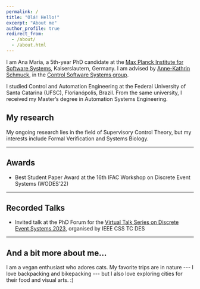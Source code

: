 ```yaml
---
permalink: /
title: "Olá! Hello!"
excerpt: "About me"
author_profile: true
redirect_from: 
  - /about/
  - /about.html
---
```


I am Ana Maria, a 5th-year PhD candidate at the
[Max Planck Institute for Software Systems](https://www.mpi-sws.org), Kaiserslautern, Germany.
I am advised by [Anne-Kathrin Schmuck](https://wp.mpi-sws.org/akschmuck/), in the [Control Software Systems group](https://cossy.mpi-sws.org).

I studied Control and Automation Engineering
at the Federal University of Santa Catarina (UFSC), Florianópolis, Brazil.
From the same university, I received my Master’s degree in
Automation Systems Engineering.

## My research
My ongoing research lies in the field of Supervisory Control Theory, 
but my interests include Formal Verification and Systems Biology.

****
## Awards
* Best Student Paper Award at the 16th IFAC Workshop on Discrete Event Systems (WODES’22)

****
## Recorded Talks
* Invited talk at the PhD Forum for the [Virtual Talk Series on Discrete Event Systems 2023](https://ieeecss.org/tc/discrete-event-systems/talk-series-2023), organised by IEEE CSS TC DES

****
## And a bit more about me...
I am a vegan enthusiast who adores cats. My favorite trips are in nature --- I love backpacking and bikepacking --- but I also love exploring cities for their food and visual arts. :)
